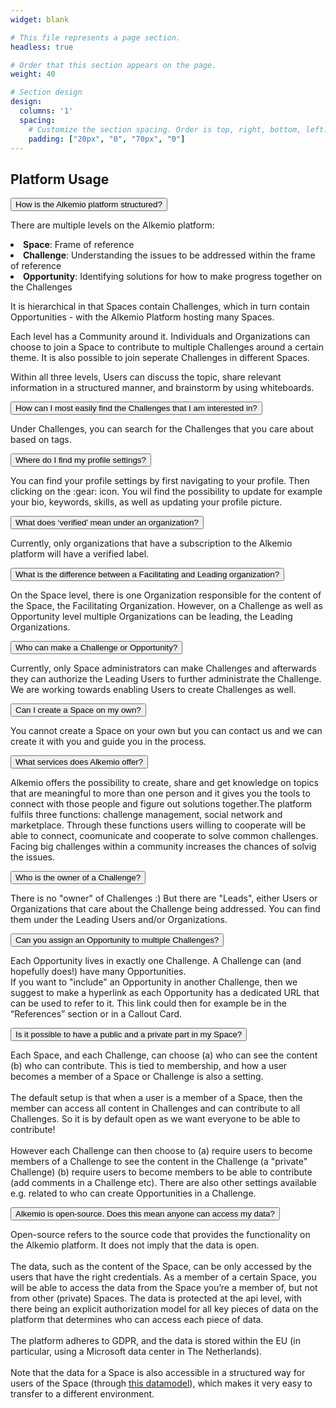 ```yaml
---
widget: blank

# This file represents a page section.
headless: true

# Order that this section appears on the page.
weight: 40

# Section design
design:
  columns: '1'
  spacing:
    # Customize the section spacing. Order is top, right, bottom, left.
    padding: ["20px", "0", "70px", "0"]
---
```

<h2 class="pb-2 font-weight-bold"> Platform Usage </h2>


<!-- Title of collapisble -->
<button type="button" class="collapsible" data-toggle="collapse" data-target="#platform-structured">How is the Alkemio platform structured?
</button>
<!-- Content of collapisible -->
<div id="platform-structured" class="collapse">
  <div class="content">
    <p>There are multiple levels on the Alkemio platform:
    <li><b>Space</b>: Frame of reference</li>
    <li><b>Challenge</b>: Understanding the issues to be addressed within the frame of reference</li>
    <li><b>Opportunity</b>: Identifying solutions for how to make progress together on the Challenges</li> 
    </p>
    <p>It is hierarchical in that Spaces contain Challenges, which in turn contain Opportunities - with the Alkemio Platform hosting many Spaces.</p>
    <p>Each level has a Community around it. Individuals and Organizations can choose to join a Space to contribute to multiple Challenges around a certain theme. It is also possible to join seperate Challenges in different Spaces.</p>
    <p>Within all three levels, Users can discuss the topic, share relevant information in a structured manner, and brainstorm by using whiteboards.</p>
  </div>
</div>

<!-- Title of collapisble -->
<button type="button" class="collapsible" data-toggle="collapse" data-target="#platform-challenges" id="platformchallenges">How can I most easily find the Challenges that I am interested in?
</button>
<!-- Content of collapisible -->
<div id="platform-challenges" class="collapse">
  <div class="content">
    <p>Under Challenges, you can search for the Challenges that you care about based on tags.
  </p>
  </div>
</div>

<!-- Title of collapisble -->
<button type="button" class="collapsible" data-toggle="collapse" data-target="#platform-profile-settings">Where do I find my profile settings?
</button>
<!-- Content of collapisible -->
<div id="platform-profile-settings" class="collapse">
  <div class="content">
    <p>You can find your profile settings by first navigating to your profile. Then clicking on the :gear: icon. You wil find the possibility to update for example your bio, keywords, skills, as well as updating your profile picture.
  </p>
  </div>
</div>

<!-- Title of collapisble -->
<button type="button" id="org-verified" class="collapsible" data-toggle="collapse" data-target="#platform-organization-verified">What does ‘verified’ mean under an organization?
</button>
<!-- Content of collapisible -->
<div id="platform-organization-verified" class="collapse">
  <div class="content">
    <p>Currently, only organizations that have a subscription to the Alkemio platform will have a verified label.
  </p>
  </div>
</div>

<!-- Title of collapisble -->
<button type="button" id="platform-facilitate" class="collapsible" data-toggle="collapse" data-target="#platform-facilitating">What is the difference between a Facilitating and Leading organization?
</button>
<!-- Content of collapisible -->
<div id="platform-facilitating" class="collapse">
  <div class="content">
    <p>On the Space level, there is one Organization responsible for the content of the Space, the Facilitating Organization. However, on a Challenge as well as Opportunity level multiple Organizations can be leading, the Leading Organizations.
  </p>
  </div>
</div>

<!-- Title of collapisble -->
<button type="button" id="make-challenge" class="collapsible" data-toggle="collapse" data-target="#platform-make-challenge">Who can make a Challenge or Opportunity?
</button>
<!-- Content of collapisible -->
<div id="platform-make-challenge" class="collapse">
  <div class="content">
    <p>Currently, only Space administrators can make Challenges and afterwards they can authorize the Leading Users to further administrate the Challenge. We are working towards enabling Users to create Challenges as well.
  </p>
  </div>
</div>

<!-- Title of collapisble -->
<button type="button" class="collapsible" data-toggle="collapse" data-target="#platformownspace" id="platformownspace">Can I create a Space on my own?
</button>
<!-- Content of collapisible -->
<div id="platformownspace" class="collapse">
  <div class="content">
    <p>You cannot create a Space on your own but you can contact us and we can create it with you and guide you in the process.
  </p>
  </div>
</div>

<!-- Title of collapisble -->
<button type="button" class="collapsible" data-toggle="collapse" data-target="#platform-services">What services does Alkemio offer?
</button>
<!-- Content of collapisible -->
<div id="platform-services" class="collapse">
  <div class="content">
    <p>Alkemio offers the possibility to create, share and get knowledge on topics that are meaningful to more than one person and it gives you the tools to connect with those people and figure out solutions together.The platform fulfils three functions: challenge management, social network and marketplace. Through these functions users willing to cooperate will be able to connect, coomunicate and cooperate to solve common challenges. Facing big challenges within a community increases the chances of solvig the issues.
  </p>
  </div>
</div>

<!-- Title of collapisble -->
<button type="button" class="collapsible" data-toggle="collapse" data-target="#challenge-owner" id="challengeowner">Who is the owner of a Challenge?
</button>
<!-- Content of collapisible -->
<div id="challenge-owner" class="collapse">
  <div class="content">
    <p>There is no "owner" of Challenges :) But there are "Leads", either Users or Organizations that care about the Challenge being addressed. You can find them under the Leading Users and/or Organizations.
  </p>
  </div>
</div>

<!-- Title of collapisble -->
<button type="button" class="collapsible" data-toggle="collapse" data-target="#challenge-opportunity" id="challengeopportunity">Can you assign an Opportunity to multiple Challenges?
</button>
<!-- Content of collapisible -->
<div id="challenge-opportunity" class="collapse">
  <div class="content">
    <p>Each Opportunity lives in exactly one Challenge. A Challenge can (and hopefully does!) have many Opportunities. <br/> If you want to "include" an Opportunity in another Challenge, then we suggest to make a hyperlink as each Opportunity has a dedicated URL that can be used to refer to it. This link could then for example be in the “References” section or in a Callout Card.  
  </p>
  </div>
</div>

<!-- Title of collapisble -->
<button type="button" class="collapsible" data-toggle="collapse" data-target="#challenge-visibility" id="challengevisibility">Is it possible to have a public and a private part in my Space?
</button>
<!-- Content of collapisible -->
<div id="challenge-visibility" class="collapse">
  <div class="content">
    <p>Each Space, and each Challenge, can choose (a) who can see the content (b) who can contribute. This is tied to membership, and how a user becomes a member of a Space or Challenge is also a setting. <br/> <br/> The default setup is that when a user is a member of a Space, then the member can access all content in Challenges and can contribute to all Challenges. So it is by default open as we want everyone to be able to contribute! <br/> <br/> However each Challenge can then choose to (a) require users to become members of a Challenge to see the content in the Challenge (a "private" Challenge) (b) require users to become members to be able to contribute (add comments in a Challenge etc). There are also other settings available e.g. related to who can create Opportunities in a Challenge. 
  </p>
  </div>
</div>

<!-- Title of collapisble -->
<button type="button" class="collapsible" data-toggle="collapse" data-target="#open-source-data" id="opensourcedata">Alkemio is open-source. Does this mean anyone can access my data?
</button>
<!-- Content of collapisible -->
<div id="open-source-data" class="collapse">
  <div class="content">
    <p>Open-source refers to the source code that provides the functionality on the Alkemio platform. It does not imply that the data is open. <br/> <br/> The data, such as the content of the Space, can be only accessed by the users that have the right credentials. As a member of a certain Space, you will be able to access the data from the Space you’re a member of, but not from other (private) Spaces. The data is protected at the api level, with there being an explicit authorization model for all key pieces of data on the platform that determines who can access each piece of data. <br/> <br/> The platform adheres to GDPR, and the data is stored within the EU (in particular, using a Microsoft data center in The Netherlands). <br/> <br/> Note that the data for a Space is also accessible in a structured way for users of the Space (through <a href="https://github.com/alkem-io/alkemio/blob/develop/docs/images/design-logical-data-model.png" target="_blank">this datamodel</a>), which makes it very easy to transfer to a different environment. 
  </p>
  </div>
</div>
